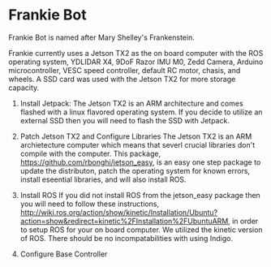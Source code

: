 # Frankie Bot
Frankie Bot is named after Mary Shelley's Frankenstein. 

Frankie currently uses a Jetson TX2 as the on board computer with the ROS operating system, YDLIDAR X4, 9DoF Razor IMU M0, Zedd Camera, Arduino microcontroller, VESC speed controller, default RC motor, chasis, and wheels. A SSD card was used with the Jetson TX2 for more storage capacity. 

1. Install Jetpack: 
The Jetson TX2 is an ARM architecture and comes flashed with a linux flavored operating system. If you decide to utilize an external SSD then you will need to flash the SSD with Jetpack. 

2. Patch Jetson TX2 and Configure Libraries
The Jetson TX2 is an ARM archietecture computer which means that severl crucial libraries don't compile with the computer. This package, https://github.com/rbonghi/jetson_easy, is an easy one step package to update the distributon, patch the operating system for known errors, install eseential libraries, and will also install ROS. 

3. Install ROS
If you did not install ROS from the jetson_easy package then you will need to follow these instructions, http://wiki.ros.org/action/show/kinetic/Installation/Ubuntu?action=show&redirect=kinetic%2FInstallation%2FUbuntuARM, in order to setup ROS for your on board computer. We utilized the kinetic version of ROS. There should be no incompatabilities with using Indigo. 

4. Configure Base Controller





